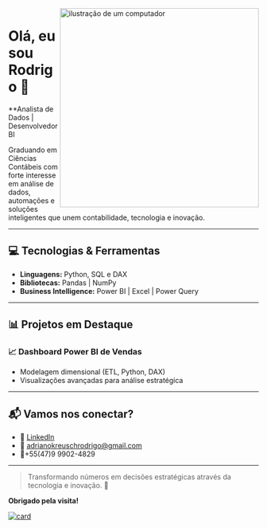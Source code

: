 <img src="https://raw.githubusercontent.com/MicaelliMedeiros/micaellimedeiros/master/image/computer-illustration.png" alt="ilustração de um computador" min-width="400px" max-width="400px" width="400px" align="right">

# Olá, eu sou Rodrigo 👋

**Analista de Dados | Desenvolvedor BI 

Graduando em Ciências Contábeis com forte interesse em análise de dados, automações e soluções inteligentes que unem contabilidade, tecnologia e inovação.

---

## 💻 Tecnologias & Ferramentas

- **Linguagens:** Python, SQL e DAX
- **Bibliotecas:** Pandas | NumPy 
- **Business Intelligence:** Power BI | Excel | Power Query

---

## 📊 Projetos em Destaque

### 📈 Dashboard Power BI de Vendas
- Modelagem dimensional (ETL, Python, DAX)
- Visualizações avançadas para análise estratégica


---

## 📬 Vamos nos conectar?

- 💼 [LinkedIn](https://www.linkedin.com/in/rodrigo-adriano-kreusch-239ab8213/)
- 📧 adrianokreuschrodrigo@gmail.com
- 📱+55(47)9 9902-4829

---

> Transformando números em decisões estratégicas através da tecnologia e inovação. 🚀

**Obrigado pela visita!**



[![card](https://github-readme-stats.vercel.app/api?username=meepyss&theme=radical&show_icons=true)](https://github.com/anuraghazra/github-readme-stats)


          
